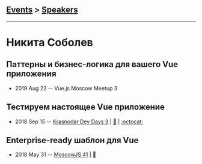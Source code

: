 ## [Events](../README.md) > [Speakers](../speakers.md)
---

# Никита Соболев

## Паттерны и бизнес-логика для вашего Vue приложения
- 2019 Aug 22 -- Vue.js Moscow Meetup 3    
## Тестируем настоящее Vue приложение
- 2018 Sep 15 -- [Krasnodar Dev Days 3](https://www.youtube.com/watch?v=ICVVCOjpCkA)  | [:notebook:](https://yadi.sk/i/HfxiCSyLclfzEA) | [:octocat:](https://github.com/wemake-services/wemake-vue-template) 
## Enterprise-ready шаблон для Vue
- 2018 May 31 -- [MoscowJS 41](https://youtu.be/SXFrXbhWsVY)  | [:notebook:](https://cloud.mail.ru/public/Thzo/rtfRN2MYo)  
